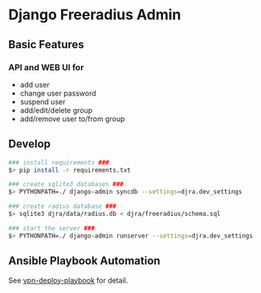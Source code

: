 # Django Freeradius Admin


## Basic Features

### API and WEB UI for

* add user
* change user password
* suspend user
* add/edit/delete group
* add/remove user to/from group

## Develop

``` bash
### install requirements ###
$> pip install -r requirements.txt

### create sqlite3 databases ###
$> PYTHONPATH=./ django-admin syncdb --settings=djra.dev_settings

### create radius database ###
$> sqlite3 djra/data/radius.db < djra/freeradius/schema.sql 

### start the server ###
$> PYTHONPATH=./ django-admin runserver --settings=djra.dev_settings
```

## Ansible Playbook Automation

See [vpn-deploy-playbook](https://github.com/ftao/vpn-deploy-playbook) for detail.

